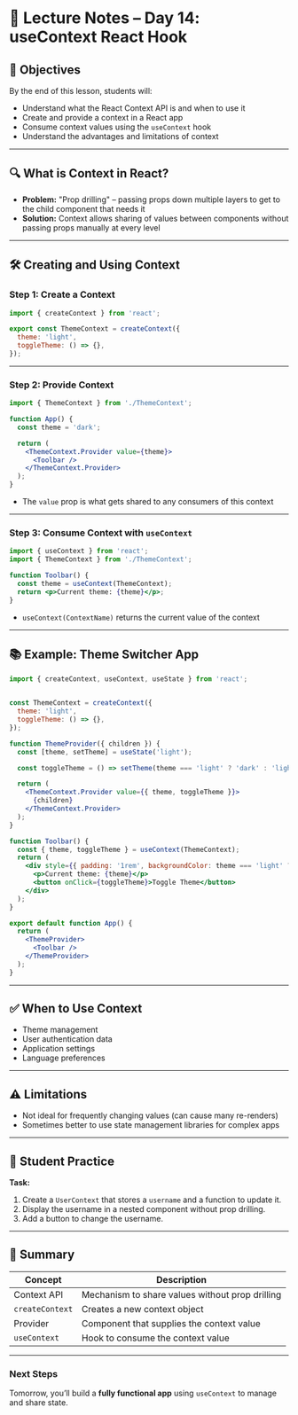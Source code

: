 # 📘 Lecture Notes – Day 14: useContext React Hook

## 🧠 Objectives
By the end of this lesson, students will:
- Understand what the React Context API is and when to use it
- Create and provide a context in a React app
- Consume context values using the `useContext` hook
- Understand the advantages and limitations of context

---

## 🔍 What is Context in React?
- **Problem:** "Prop drilling" – passing props down multiple layers to get to the child component that needs it
- **Solution:** Context allows sharing of values between components without passing props manually at every level

---

## 🛠 Creating and Using Context

### Step 1: Create a Context
```jsx
import { createContext } from 'react';

export const ThemeContext = createContext({
  theme: 'light',
  toggleTheme: () => {},
});
```

---

### Step 2: Provide Context
```jsx
import { ThemeContext } from './ThemeContext';

function App() {
  const theme = 'dark';

  return (
    <ThemeContext.Provider value={theme}>
      <Toolbar />
    </ThemeContext.Provider>
  );
}
```

- The `value` prop is what gets shared to any consumers of this context

---

### Step 3: Consume Context with `useContext`
```jsx
import { useContext } from 'react';
import { ThemeContext } from './ThemeContext';

function Toolbar() {
  const theme = useContext(ThemeContext);
  return <p>Current theme: {theme}</p>;
}
```

- `useContext(ContextName)` returns the current value of the context

---

## 📚 Example: Theme Switcher App

```jsx
import { createContext, useContext, useState } from 'react';


const ThemeContext = createContext({
  theme: 'light',
  toggleTheme: () => {},
});

function ThemeProvider({ children }) {
  const [theme, setTheme] = useState('light');

  const toggleTheme = () => setTheme(theme === 'light' ? 'dark' : 'light');

  return (
    <ThemeContext.Provider value={{ theme, toggleTheme }}>
      {children}
    </ThemeContext.Provider>
  );
}

function Toolbar() {
  const { theme, toggleTheme } = useContext(ThemeContext);
  return (
    <div style={{ padding: '1rem', backgroundColor: theme === 'light' ? '#eee' : '#333', color: theme === 'light' ? '#000' : '#fff' }}>
      <p>Current theme: {theme}</p>
      <button onClick={toggleTheme}>Toggle Theme</button>
    </div>
  );
}

export default function App() {
  return (
    <ThemeProvider>
      <Toolbar />
    </ThemeProvider>
  );
}
```

---

## ✅ When to Use Context
- Theme management
- User authentication data
- Application settings
- Language preferences

---

## ⚠ Limitations
- Not ideal for frequently changing values (can cause many re-renders)
- Sometimes better to use state management libraries for complex apps

---

## 🧠 Student Practice
**Task:**  
1. Create a `UserContext` that stores a `username` and a function to update it.  
2. Display the username in a nested component without prop drilling.  
3. Add a button to change the username.

---

## 📝 Summary

| Concept       | Description |
|---------------|-------------|
| Context API   | Mechanism to share values without prop drilling |
| `createContext` | Creates a new context object |
| Provider      | Component that supplies the context value |
| `useContext`  | Hook to consume the context value |

---

### Next Steps
Tomorrow, you’ll build a **fully functional app** using `useContext` to manage and share state.
